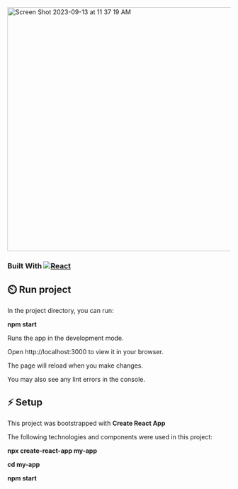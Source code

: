 <img width="550" alt="Screen Shot 2023-09-13 at 11 37 19 AM" src="https://github.com/KseGreb/react-loader-functionality/assets/110953599/9a8a1bb4-4926-482f-8c32-83461fc57b20">

<!-- Built with -->


### Built With  [![React][React.js]][React-url]



<!-- GETTING STARTED -->

## ⏲️ Run project

In the project directory, you can run:

**npm start**

Runs the app in the development mode.

Open http://localhost:3000 to view it in your browser.

The page will reload when you make changes.

You may also see any lint errors in the console.

## ⚡ Setup

This project was bootstrapped with **Create React App**

The following technologies and components were used in this project:


 **npx create-react-app my-app**
 
 **cd my-app**
 
 **npm start**





<!-- MARKDOWN LINKS & IMAGES -->

[React.js]: https://img.shields.io/badge/React-20232A?style=for-the-badge&logo=react&logoColor=61DAFB
[React-url]: https://reactjs.org/
